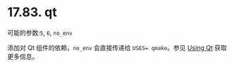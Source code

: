 # 17.83. qt

可能的参数:`5`, `6`, `no_env`

添加对 Qt 组件的依赖。`no_env` 会直接传递给 `USES= qmake`。参见 [Using Qt](https://docs.freebsd.org/en/books/porters-handbook/special/index.html#using-qt) 获取更多信息。
